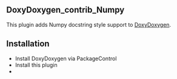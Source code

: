 
## DoxyDoxygen_contrib_Numpy

This plugin adds Numpy docstring style support to [DoxyDoxygen](https://github.com/20Tauri/DoxyDoxygen).

## Installation
- Install DoxyDoxygen via PackageControl
- Install this plugin
- 